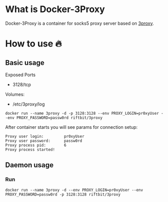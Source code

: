 # What is Docker-3Proxy
Docker-3Proxy is a container for socks5 proxy server based on [3proxy](http://www.3proxy.ru/).

# How to use :fire:

## Basic usage
Exposed Ports

- 3128/tcp

Volumes:

 - /etc/3proxy/log

```
docker run --name 3proxy -d -p 3128:3128 --env PROXY_LOGIN=pr0xyUser --env PROXY_PASSWORD=passw0rd riftbit/3proxy
```

After container starts you will see params for connection setup:

```
Proxy user login:         pr0xyUser
Proxy user password:      passw0rd
Proxy process pid:        6
Proxy process started!
```

## Daemon usage

### Run

```
docker run --name 3proxy -d --env PROXY_LOGIN=pr0xyUser --env PROXY_PASSWORD=passw0rd -p 3128:3128 riftbit/3proxy
```
